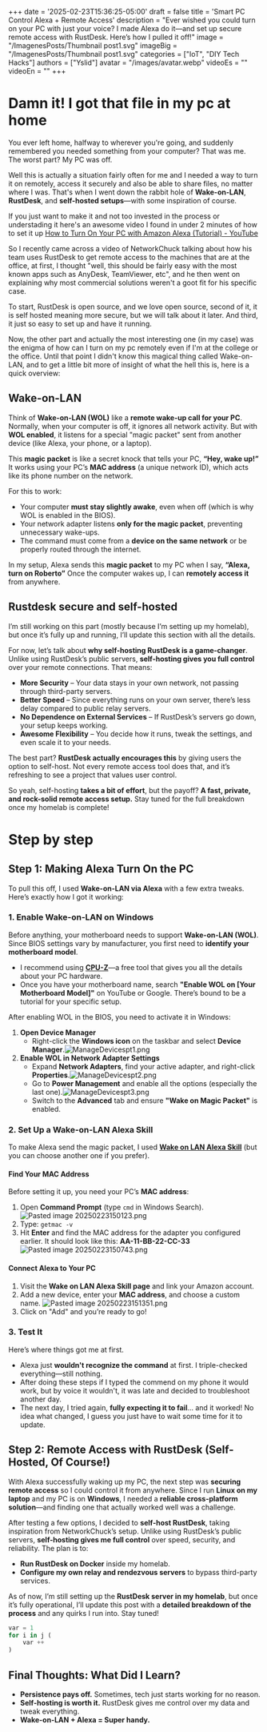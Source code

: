 +++
date = '2025-02-23T15:36:25-05:00'
draft = false
title = 'Smart PC Control Alexa + Remote Access'
description = "Ever wished you could turn on your PC with just your voice? I made Alexa do it—and set up secure remote access with RustDesk. Here’s how I pulled it off!"
image = "/ImagenesPosts/Thumbnail post1.svg"
imageBig = "/ImagenesPosts/Thumbnail post1.svg"
categories = ["IoT", "DIY Tech Hacks"]
authors = ["Yslid"]
avatar = "/images/avatar.webp"
videoEs = ""
videoEn = ""
+++

# Damn it! I got that file in my pc at home

You ever left home, halfway to wherever you're going, and suddenly remembered you needed something from your computer? That was me. The worst part? My PC was off.

Well this is actually a situation fairly often for me and I needed a way to turn it on remotely, access it securely and also be able to share files, no matter where I was. That's when I went down the rabbit hole of **Wake-on-LAN**, **RustDesk**, and **self-hosted setups**—with some inspiration of course.

If you just want to make it and not too invested in the process or understading it here's an awesome video I found in under 2 minutes of how to set it up [How to Turn On Your PC with Amazon Alexa (Tutorial) - YouTube](https://www.youtube.com/watch?v=5f9Lh_w1KSg)

So I recently came across a video of NetworkChuck talking about how his team uses RustDesk to get remote access to the machines that are at the office, at first, I thought "well, this should be fairly easy with the most known apps such as AnyDesk, TeamViewer, etc", and he then went on explaining why most commercial solutions weren't a goot fit for his specific case.

To start, RustDesk is open source, and we love open source, second of it, it is self hosted meaning more secure, but we will talk about it later. And third, it just so easy to set up and have it running.

Now, the other part and actually the most interesting one (in my case) was the enigma of how can I turn on my pc remotely even if I'm at the college or the office. Until that point I didn't know this magical thing called Wake-on-LAN, and to get a little bit more of insight of what the hell this is, here is a quick overview:

## Wake-on-LAN
Think of **Wake-on-LAN (WOL)** like a **remote wake-up call for your PC**. Normally, when your computer is off, it ignores all network activity. But with **WOL enabled**, it listens for a special "magic packet" sent from another device (like Alexa, your phone, or a laptop).

This **magic packet** is like a secret knock that tells your PC, **“Hey, wake up!”** It works using your PC’s **MAC address** (a unique network ID), which acts like its phone number on the network.

For this to work:

- Your computer **must stay slightly awake**, even when off (which is why WOL is enabled in the BIOS).
- Your network adapter listens **only for the magic packet**, preventing unnecessary wake-ups.
- The command must come from a **device on the same network** or be properly routed through the internet.

In my setup, Alexa sends this **magic packet** to my PC when I say, **“Alexa, turn on Roberto”** Once the computer wakes up, I can **remotely access it** from anywhere.

## Rustdesk secure and self-hosted
I’m still working on this part (mostly because I’m setting up my homelab), but once it’s fully up and running, I’ll update this section with all the details.

For now, let’s talk about **why self-hosting RustDesk is a game-changer**. Unlike using RustDesk’s public servers, **self-hosting gives you full control** over your remote connections. That means:

- **More Security** – Your data stays in your own network, not passing through third-party servers.
- **Better Speed** – Since everything runs on your own server, there’s less delay compared to public relay servers.
- **No Dependence on External Services** – If RustDesk’s servers go down, your setup keeps working.
- **Awesome Flexibility** – You decide how it runs, tweak the settings, and even scale it to your needs.

The best part? **RustDesk actually encourages this** by giving users the option to self-host. Not every remote access tool does that, and it’s refreshing to see a project that values user control.

So yeah, self-hosting **takes a bit of effort**, but the payoff? **A fast, private, and rock-solid remote access setup.** Stay tuned for the full breakdown once my homelab is complete!

# Step by step

## **Step 1: Making Alexa Turn On the PC**

To pull this off, I used **Wake-on-LAN via Alexa** with a few extra tweaks. Here’s exactly how I got it working:

### **1. Enable Wake-on-LAN on Windows**

Before anything, your motherboard needs to support **Wake-on-LAN (WOL)**. Since BIOS settings vary by manufacturer, you first need to **identify your motherboard model**.

- I recommend using **[CPU-Z](https://www.cpuid.com/softwares/cpu-z.html)**—a free tool that gives you all the details about your PC hardware.
- Once you have your motherboard name, search **"Enable WOL on [Your Motherboard Model]"** on YouTube or Google. There’s bound to be a tutorial for your specific setup.

After enabling WOL in the BIOS, you need to activate it in Windows:

1. **Open Device Manager**
    - Right-click the **Windows icon** on the taskbar and select **Device Manager**.![ManageDevicespt1.png](/ImagenesPosts/ManageDevicespt1.png)
2. **Enable WOL in Network Adapter Settings**
    - Expand **Network Adapters**, find your active adapter, and right-click **Properties**.![ManageDevicespt2.png](/ImagenesPosts/ManageDevicespt2.png)
    - Go to **Power Management** and enable all the options (especially the last one).![ManageDevicespt3.png](/ImagenesPosts/ManageDevicespt3.png)
    - Switch to the **Advanced** tab and ensure **"Wake on Magic Packet"** is enabled.

### **2. Set Up a Wake-on-LAN Alexa Skill**

To make Alexa send the magic packet, I used **[Wake on LAN Alexa Skill](https://www.wolskill.com/index.html)** (but you can choose another one if you prefer).

#### **Find Your MAC Address**

Before setting it up, you need your PC’s **MAC address**:

1. Open **Command Prompt** (type `cmd` in Windows Search).![Pasted image 20250223150123.png](/ImagenesPosts/Pasted%20image%2020250223150123.png)
2. Type: `getmac -v` 
3. Hit **Enter** and find the MAC address for the adapter you configured earlier. It should look like this:  **AA-11-BB-22-CC-33**
   ![Pasted image 20250223150743.png](/ImagenesPosts/Pasted%20image%2020250223150743.png)

#### **Connect Alexa to Your PC**

1. Visit the **Wake on LAN Alexa Skill page** and link your Amazon account.
2. Add a new device, enter your **MAC address**, and choose a custom name.
   ![Pasted image 20250223151351.png](/ImagenesPosts/Pasted%20image%2020250223151351.png)
3. Click on "Add" and you’re ready to go!

### **3. Test It**

Here’s where things got me at first.

- Alexa just **wouldn't recognize the command** at first. I triple-checked everything—still nothing.
- After doing these steps if I typed the commend on my phone it would work, but by voice it wouldn't, it was late and decided to troubleshoot another day.
- The next day, I tried again, **fully expecting it to fail**… and it worked! No idea what changed, I guess you just have to wait some time for it to update.
## **Step 2: Remote Access with RustDesk (Self-Hosted, Of Course!)**

With Alexa successfully waking up my PC, the next step was **securing remote access** so I could control it from anywhere. Since I run **Linux on my laptop** and my PC is on **Windows**, I needed a **reliable cross-platform solution**—and finding one that actually worked well was a challenge.

After testing a few options, I decided to **self-host RustDesk**, taking inspiration from NetworkChuck’s setup. Unlike using RustDesk’s public servers, **self-hosting gives me full control** over speed, security, and reliability. The plan is to:

- **Run RustDesk on Docker** inside my homelab.
- **Configure my own relay and rendezvous servers** to bypass third-party services.

As of now, I’m still setting up the **RustDesk server in my homelab**, but once it’s fully operational, I’ll update this post with a **detailed breakdown of the process** and any quirks I run into. Stay tuned!

``` python
var = 1
for i in j (
	var ++
)
```


## **Final Thoughts: What Did I Learn?**
- **Persistence pays off.** Sometimes, tech just starts working for no reason.
- **Self-hosting is worth it.** RustDesk gives me control over my data and tweak everything.
- **Wake-on-LAN + Alexa = Super handy.**